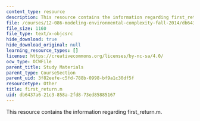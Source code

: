 ```yaml
---
content_type: resource
description: This resource contains the information regarding first_return.m.
file: /courses/12-086-modeling-environmental-complexity-fall-2014/db6437a621c3858a2fd873ed85885167_first_return.m
file_size: 1160
file_type: text/x-objcsrc
hide_download: true
hide_download_original: null
learning_resource_types: []
license: https://creativecommons.org/licenses/by-nc-sa/4.0/
ocw_type: OCWFile
parent_title: Study Materials
parent_type: CourseSection
parent_uid: 3f82eefe-c5fd-788b-0998-bf9a1c30df5f
resourcetype: Other
title: first_return.m
uid: db6437a6-21c3-858a-2fd8-73ed85885167
---
```

This resource contains the information regarding first_return.m.